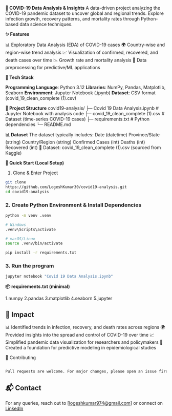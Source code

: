 
**🦠 COVID-19 Data Analysis & Insights**
       A data-driven project analyzing the COVID-19 pandemic dataset to uncover global and regional trends.
Explore infection growth, recovery patterns, and mortality rates through Python-based data science techniques.

**✨ Features**

📊 Exploratory Data Analysis (EDA) of COVID-19 cases
🌍 Country-wise and region-wise trend analysis
📈 Visualization of confirmed, recovered, and death cases over time
📉 Growth rate and mortality analysis
🧠 Data preprocessing for predictive/ML applications

**🧱 Tech Stack**

**Programming Language**: Python 3.12
**Libraries**: NumPy, Pandas, Matplotlib, Seaborn
**Environment**: Jupyter Notebook (.ipynb)
**Dataset**: CSV format (covid_19_clean_complete (1).csv)

**📁 Project Structure**
covid19-analysis/
├─ Covid 19 Data Analysis.ipynb    # Jupyter Notebook with analysis code
├─ covid_19_clean_complete (1).csv # Dataset (time-series COVID-19 cases)
├─ requirements.txt                # Python dependencies
└─ README.md

**📊 Dataset**
The dataset typically includes:
Date (datetime)
Province/State (string)
Country/Region (string)
Confirmed Cases (int)
Deaths (int)
Recovered (int)
📂 Dataset: covid_19_clean_complete (1).csv (sourced from Kaggle)

**🚀 Quick Start (Local Setup)**

1. Clone & Enter Project

```bash
git clone
https://github.com/LogeshKumar30/covid19-analysis.git
cd covid19-analysis

```

### 2. Create Python Environment & Install Dependencies

```bash
python -m venv .venv  

# Windows  
.venv\Scripts\activate  

# macOS/Linux  
source .venv/bin/activate  

pip install -r requirements.txt

```

### 3. Run the program
```bash
jupyter notebook "Covid 19 Data Analysis.ipynb"
```

**📦 requirements.txt (minimal)**

1.numpy
2.pandas
3.matplotlib
4.seaborn
5.jupyter

## 🌟 Impact

📊 Identified trends in infection, recovery, and death rates across regions
🌍 Provided insights into the spread and control of COVID-19 over time
📈 Simplified pandemic data visualization for researchers and policymakers
🤖 Created a foundation for predictive modeling in epidemiological studies

🤝 Contributing
```bash

Pull requests are welcome. For major changes, please open an issue first.

```

## 📬 Contact

For any queries, reach out to \[[logeshkumar974@gmail.com](mailto:logeshkumar974@gmail.com)] or connect on [LinkedIn](https://linkedin.com/in/logeshkumarp)





